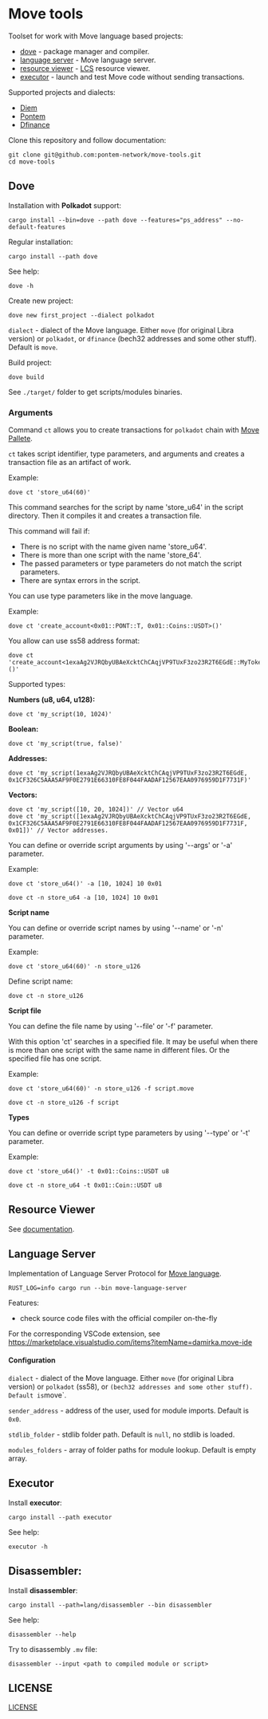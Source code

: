 # Move tools

Toolset for work with Move language based projects:

* [dove](/dove/) - package manager and compiler.
* [language server](/language_server/) - Move language server.
* [resource viewer](/resource-viewer/) - [LCS](https://github.com/librastartup/libra-canonical-serialization) resource viewer.
* [executor](/executor/) - launch and test Move code without sending transactions.

Supported projects and dialects:

* [Diem](https://www.diem.com/en-us/)
* [Pontem](https://pontem.network/)
* [Dfinance](https://dfinance.co/)

Clone this repository and follow documentation:

```shell script
git clone git@github.com:pontem-network/move-tools.git
cd move-tools
```

## Dove

Installation with **Polkadot** support:

```shell script
cargo install --bin=dove --path dove --features="ps_address" --no-default-features
```

Regular installation:

```shell script
cargo install --path dove
```

See help:

```shell script
dove -h
```

Create new project:

```shell script
dove new first_project --dialect polkadot
```

`dialect` - dialect of the Move language. Either `move` (for original Libra version)  or `polkadot`, or `dfinance` (bech32 addresses and some other stuff). Default is `move`.

Build project:

```shell script
dove build
```
See `./target/` folder to get scripts/modules binaries.

### Arguments

Command `ct` allows you to create transactions for `polkadot` chain with [Move Pallete](https://github.com/pontem-network/sp-move). 

`ct` takes script identifier, type parameters, and arguments and creates a transaction file as an artifact of work.

Example:
```shell script
dove ct 'store_u64(60)'
```
This command searches for the script by name 'store_u64' in the script directory. Then it compiles it and creates a transaction file.

This command will fail if:

- There is no script with the name given name 'store_u64'.
- There is more than one script with the name 'store_64'.
- The passed parameters or type parameters do not match the script parameters.
- There are syntax errors in the script.

You can use type parameters like in the move language.

Example:
```shell script
dove ct 'create_account<0x01::PONT::T, 0x01::Coins::USDT>()'
```

You allow can use ss58 address format:
```shell script
dove ct 'create_account<1exaAg2VJRQbyUBAeXcktChCAqjVP9TUxF3zo23R2T6EGdE::MyToken::Token>()'
```

Supported types:

**Numbers (u8, u64, u128):**

```shell script
dove ct 'my_script(10, 1024)'
```

**Boolean:**

```shell script
dove ct 'my_script(true, false)'
```

**Addresses:**

```shell script
dove ct 'my_script(1exaAg2VJRQbyUBAeXcktChCAqjVP9TUxF3zo23R2T6EGdE, 0x1CF326C5AAA5AF9F0E2791E66310FE8F044FAADAF12567EAA0976959D1F7731F)'
```

**Vectors:**

```shell script
dove ct 'my_script([10, 20, 1024])' // Vector u64
dove ct 'my_script([1exaAg2VJRQbyUBAeXcktChCAqjVP9TUxF3zo23R2T6EGdE, 0x1CF326C5AAA5AF9F0E2791E66310FE8F044FAADAF12567EAA0976959D1F7731F, 0x01])' // Vector addresses.
```

You can define or override script arguments by using '--args' or '-a' parameter.

Example:

```shell script
dove ct 'store_u64()' -a [10, 1024] 10 0x01
```
```shell script
dove ct -n store_u64 -a [10, 1024] 10 0x01
```

**Script name**

You can define or override script names by using '--name' or '-n' parameter.

Example:

```shell script
dove ct 'store_u64(60)' -n store_u126
```

Define script name:

```shell script
dove ct -n store_u126
```

**Script file**

You can define the file name by using '--file' or '-f' parameter.

With this option 'ct' searches in a specified file. It may be useful when there is more than one script with the same name in different files. 
Or the specified file has one script.

Example:

```shell script
dove ct 'store_u64(60)' -n store_u126 -f script.move
```
```shell script
dove ct -n store_u126 -f script
```

**Types**

You can define or override script type parameters by using '--type' or '-t' parameter.

Example:

```shell script
dove ct 'store_u64()' -t 0x01::Coins::USDT u8
```
```shell script
dove ct -n store_u64 -t 0x01::Coin::USDT u8
```

## Resource Viewer

See [documentation](/resource-viewer/README.md).

## Language Server

Implementation of Language Server Protocol for [Move language](https://developers.libra.org/docs/crates/move-language).

```shell script
RUST_LOG=info cargo run --bin move-language-server
```

Features:
* check source code files with the official compiler on-the-fly

For the corresponding VSCode extension, see https://marketplace.visualstudio.com/items?itemName=damirka.move-ide

#### Configuration

`dialect` - dialect of the Move language. Either `move` (for original Libra version) or `polkadot` (ss58), or ` (bech32 addresses and some other stuff). Default is `move`.

`sender_address` - address of the user, used for module imports. Default is `0x0`.

`stdlib_folder` - stdlib folder path. Default is `null`, no stdlib is loaded.

`modules_folders` - array of folder paths for module lookup. Default is empty array.

## Executor

Install **executor**:

```shell script
cargo install --path executor
```
See help:
```
executor -h
```

## Disassembler:

Install **disassembler**:

```shell script
cargo install --path=lang/disassembler --bin disassembler
```

See help:

```
disassembler --help
```

Try to disassembly `.mv` file:

```
disassembler --input <path to compiled module or script>
```

## LICENSE

[LICENSE](/LICENSE)
